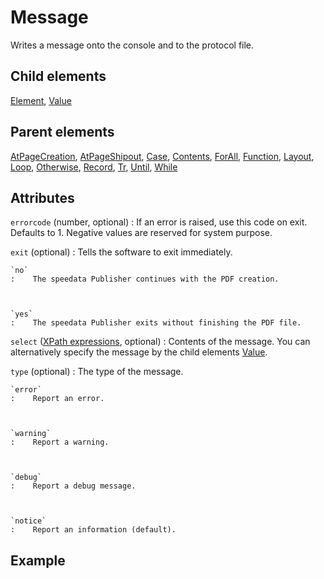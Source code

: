 # Message



Writes a message onto the console and to the protocol file.



##  Child elements

[Element](../element.md), [Value](../value.md)

##  Parent elements

[AtPageCreation](../atpagecreation.md), [AtPageShipout](../atpageshipout.md), [Case](../case.md), [Contents](../contents.md), [ForAll](../forall.md), [Function](../function.md), [Layout](../layout.md), [Loop](../loop.md), [Otherwise](../otherwise.md), [Record](../record.md), [Tr](../tr.md), [Until](../until.md), [While](../while.md)


## Attributes



`errorcode` (number, optional)
:   If an error is raised, use this code on exit. Defaults to 1. Negative values are reserved for system purpose.




`exit` (optional)
:   Tells the software to exit immediately.



    `no`
    :    The speedata Publisher continues with the PDF creation.



    `yes`
    :    The speedata Publisher exits without finishing the PDF file.




`select` ([XPath expressions](../../../manual/xpath.md), optional)
:   Contents of the message. You can alternatively specify the message by the child elements [Value](../value.md).




`type` (optional)
:   The type of the message.



    `error`
    :    Report an error.



    `warning`
    :    Report a warning.



    `debug`
    :    Report a debug message.



    `notice`
    :    Report an information (default).




## Example






